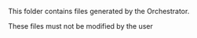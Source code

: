 This folder contains files generated by the Orchestrator.

These files must not be modified by the user